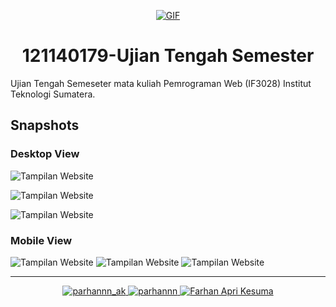 <div align="center" style="width: 100%;">

[![GIF](https://media1.tenor.com/m/so0yQ7ZR5dYAAAAd/online-shopping-squatch.gif)](#)

</div>

<h1 align="center">121140179-Ujian Tengah Semester</h1>

Ujian Tengah Semeseter mata kuliah Pemrograman Web (IF3028) Institut Teknologi Sumatera.

## Snapshots

### Desktop View

![Tampilan Website](./assets/snapshots/main.png)

![Tampilan Website](./assets/snapshots/form.png)

![Tampilan Website](./assets/snapshots/list.png)

### Mobile View

![Tampilan Website](./assets/snapshots/mobile-main.png)
![Tampilan Website](./assets/snapshots/mobile-form.png)
![Tampilan Website](./assets/snapshots/mobile-list.png)

---

<p align="center">
    <a href="https://www.instagram.com/prhnnn_ak" target="_blank">
        <img src="https://img.shields.io/badge/Instagram-E4405F?style=for-the-badge&logo=instagram&logoColor=white" alt="parhannn_ak" />
    </a>
    <a href="https://github.com/parhannn" target="_blank">
        <img src="https://img.shields.io/badge/GitHub-000000?style=for-the-badge&logo=github&logoColor=white" alt="parhannn" />
    </a>
    <a href="https://www.linkedin.com/in/farhan-apri-kesuma" target="_blank">
        <img src="https://img.shields.io/badge/LinkedIn-0A66C2?style=for-the-badge&logo=linkedin&logoColor=white" alt="Farhan Apri Kesuma" />
    </a>
</p>